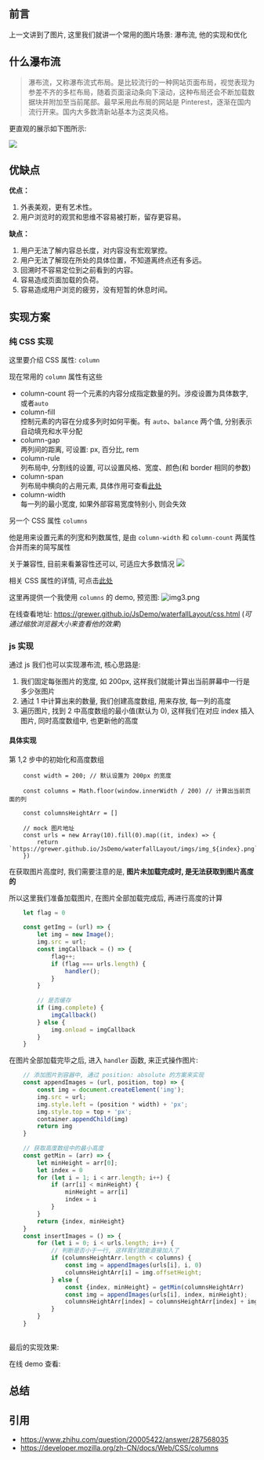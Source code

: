 ## 前言
上一文讲到了图片, 这里我们就讲一个常用的图片场景: 瀑布流, 他的实现和优化

## 什么瀑布流

> 瀑布流，又称瀑布流式布局。是比较流行的一种网站页面布局，视觉表现为参差不齐的多栏布局，随着页面滚动条向下滚动，这种布局还会不断加载数据块并附加至当前尾部。最早采用此布局的网站是 Pinterest，逐渐在国内流行开来。国内大多数清新站基本为这类风格。

更直观的展示如下图所示:

![](images/img1.png)

## 优缺点

**优点：**

1.  外表美观，更有艺术性。
2.  用户浏览时的观赏和思维不容易被打断，留存更容易。

**缺点：**

1. 用户无法了解内容总长度，对内容没有宏观掌控。
2. 用户无法了解现在所处的具体位置，不知道离终点还有多远。
3. 回溯时不容易定位到之前看到的内容。
4. 容易造成页面加载的负荷。
5. 容易造成用户浏览的疲劳，没有短暂的休息时间。


## 实现方案

### 纯 CSS 实现

这里要介绍 CSS 属性: `column`

现在常用的 `column` 属性有这些

- column-count
  将一个元素的内容分成指定数量的列。涉疫设置为具体数字, 或者`auto`
- column-fill  
  控制元素的内容在分成多列时如何平衡。有 `auto`、`balance` 两个值, 分别表示自动填充和水平分配
- column-gap  
  两列间的距离, 可设置: px, 百分比, rem
- column-rule  
  列布局中, 分割线的设置, 可以设置风格、宽度、颜色(和 border 相同的参数)
- column-span  
  列布局中横向的占用元素, 具体作用可查看[此处](https://developer.mozilla.org/en-US/docs/Web/CSS/column-span)
- column-width  
  每一列的最小宽度, 如果外部容易宽度特别小, 则会失效


另一个 CSS 属性 `columns`

他是用来设置元素的列宽和列数属性, 是由  `column-width` 和 `column-count` 两属性合并而来的简写属性

关于兼容性, 目前来看兼容性还可以, 可适应大多数情况
![](images/img2.png)


相关 CSS 属性的详情, 可点击[此处](https://developer.mozilla.org/zh-CN/docs/Web/CSS/columns)



这里再提供一个我使用 `columns` 的 demo, 预览图:
![img3.png](images/img3.png)

在线查看地址: https://grewer.github.io/JsDemo/waterfallLayout/css.html
(_可通过缩放浏览器大小来查看他的效果_)

### js 实现

通过 js 我们也可以实现瀑布流, 核心思路是:
1. 我们固定每张图片的宽度, 如 200px, 这样我们就能计算出当前屏幕中一行是多少张图片
2. 通过 1 中计算出来的数量, 我们创建高度数组, 用来存放, 每一列的高度
3. 遍历图片, 找到 2 中高度数组的最小值(默认为 0), 这样我们在对应 index 插入图片, 同时高度数组中, 也更新他的高度

#### 具体实现

第 1,2 步中的初始化和高度数组
```
    const width = 200; // 默认设置为 200px 的宽度

    const columns = Math.floor(window.innerWidth / 200) // 计算出当前页面的列
    
    const columnsHeightArr = []
    
    // mock 图片地址
    const urls = new Array(10).fill(0).map((it, index) => {
        return `https://grewer.github.io/JsDemo/waterfallLayout/imgs/img_${index}.png`
    })
```

在获取图片高度时, 我们需要注意的是, **图片未加载完成时, 是无法获取到图片高度的**

所以这里我们准备加载图片, 在图片全部加载完成后, 再进行高度的计算

```js
    let flag = 0
    
    const getImg = (url) => {
        let img = new Image();
        img.src = url;
        const imgCallback = () => {
            flag++;
            if (flag === urls.length) {
                handler();
            }
        }
        
        // 是否缓存
        if (img.complete) {
            imgCallback()
        } else {
            img.onload = imgCallback
        }
    }
```

在图片全部加载完毕之后, 进入 `handler` 函数, 来正式操作图片:

```js
    // 添加图片到容器中, 通过 position: absolute 的方案来实现
    const appendImages = (url, position, top) => {
        const img = document.createElement('img');
        img.src = url;
        img.style.left = (position * width) + 'px';
        img.style.top = top + 'px';
        container.appendChild(img)
        return img
    }
    
    // 获取高度数组中的最小高度
    const getMin = (arr) => {
        let minHeight = arr[0];
        let index = 0
        for (let i = 1; i < arr.length; i++) {
            if (arr[i] < minHeight) {
                minHeight = arr[i]
                index = i
            }
        }
        return {index, minHeight}
    }
    const insertImages = () => {
        for (let i = 0; i < urls.length; i++) {
            // 判断是否小于一行, 这样我们就能直接加入了
            if (columnsHeightArr.length < columns) {
                const img = appendImages(urls[i], i, 0)
                columnsHeightArr[i] = img.offsetHeight;
            } else {
                const {index, minHeight} = getMin(columnsHeightArr)
                const img = appendImages(urls[i], index, minHeight);
                columnsHeightArr[index] = columnsHeightArr[index] + img.offsetHeight;
            }
        }
    }
    
```

最后的实现效果:


在线 demo 查看: 

## 总结


## 引用

- https://www.zhihu.com/question/20005422/answer/287568035
- https://developer.mozilla.org/zh-CN/docs/Web/CSS/columns